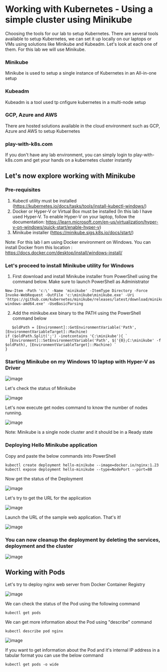 # Working with Kubernetes - Using a simple cluster using Minikube #
Choosing the tools for our lab to setup Kubernetes. There are several tools available to setup Kubernetes, we can set it up locally on our laptops or VMs using solutions like Minikube and Kubeadm. Let's look at each one of them. For this lab we will use Minikube.

### Minikube ### 

Minikube is used to setup a single instance of Kubernetes in an All-in-one setup

### Kubeadm ###

Kubeadm is a tool used tp cnfigure kubernetes in a multi-node setup

### GCP, Azure and AWS ###

There are hosted solutions available in the cloud environment such as GCP, Azure and AWS to setup Kubernetes

### play-with-k8s.com ###

If you don't have any lab environment, you can simply login to play-with-k8s.com and get your hands on a kubernetes cluster instantly

## Let's now explore working with Minikube ##

### Pre-requisites
1. Kubectl utility must be installed (https://kubernetes.io/docs/tasks/tools/install-kubectl-windows/)
2. Docker or Hyper-V or Virtual Box must be installed (In this lab I have used Hyper-V. To enable Hyper-V on your laptop, follow the documentation: https://learn.microsoft.com/en-us/virtualization/hyper-v-on-windows/quick-start/enable-hyper-v)
3. Minikube installer (https://minikube.sigs.k8s.io/docs/start/)

Note: For this lab I am using Docker environment on Windows. You can install Docker from this location : https://docs.docker.com/desktop/install/windows-install/

### Let's proceed to install Minikube utility for Windows ###

1. First download and install Minikube installer from PowerShell using the command below. Make sure to launch PowerShell as Administrator
```
New-Item -Path 'c:\' -Name 'minikube' -ItemType Directory -Force
Invoke-WebRequest -OutFile 'c:\minikube\minikube.exe' -Uri 'https://github.com/kubernetes/minikube/releases/latest/download/minikube-windows-amd64.exe' -UseBasicParsing
```
2. Add the minikube.exe binary to the PATH using the PowerShell command below
```
   $oldPath = [Environment]::GetEnvironmentVariable('Path', [EnvironmentVariableTarget]::Machine)
if ($oldPath.Split(';') -inotcontains 'C:\minikube'){ `
  [Environment]::SetEnvironmentVariable('Path', $('{0};C:\minikube' -f $oldPath), [EnvironmentVariableTarget]::Machine) `
}
```

### Starting Minikube on my Windows 10 laptop with Hyper-V as Driver ###
![image](https://user-images.githubusercontent.com/49147976/192564615-3dac84c2-ea73-4108-a4a0-1c5e330705cc.png)

Let's check the status of Minikube

![image](https://user-images.githubusercontent.com/49147976/192567192-204ac89f-ec68-47d5-bb46-56a6098bb628.png)

Let's now execute get nodes command to know the number of nodes running.

![image](https://user-images.githubusercontent.com/49147976/192568110-57654f80-c185-4e90-a207-21ed2d8088a3.png)

Note: Minikube is a single node cluster and it should be in a Ready state

### Deploying Hello Minikube application ###

Copy and paste the below commands into PowerShell

```
kubectl create deployment hello-minikube --image=docker.io/nginx:1.23
kubectl expose deployment hello-minikube --type=NodePort --port=80
```

Now get the status of the Deployment

![image](https://user-images.githubusercontent.com/49147976/192571778-ceb2b669-497a-4425-bc65-d6bf20345806.png)

Let's try to get the URL for the application

![image](https://user-images.githubusercontent.com/49147976/192572663-f165af5b-f1e0-4cce-8db1-aadf2fca4570.png)

Launch the URL of the sample web application. That's it!

![image](https://user-images.githubusercontent.com/49147976/192573173-186ca837-90de-41d4-9696-406988c5f458.png)

### You can now cleanup the deployment by deleting the services, deployment and the cluster ###

![image](https://user-images.githubusercontent.com/49147976/192575356-b1b82258-3825-4518-abf3-880f21b44642.png)

## Working with Pods ##

Let's try to deploy nginx web server from Docker Container Registry

![image](https://user-images.githubusercontent.com/49147976/192761352-9f65f532-fe06-4647-8ab3-e66ee1b9a660.png)

We can check the status of the Pod using the following command
```
kubectl get pods
```
We can get more information about the Pod using "describe" command
```
kubectl describe pod nginx
```
![image](https://user-images.githubusercontent.com/49147976/192762564-467d0b6f-4adc-46e1-bd82-0e12124d179d.png)

If you want to get information about the Pod and it's internal IP address in a tabular format you can use the below command
```
kubectl get pods -o wide
```



